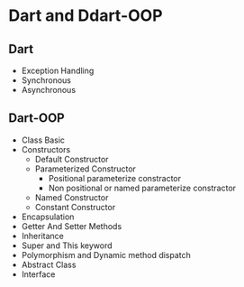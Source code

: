 # Dart and Ddart-OOP

## Dart
-   Exception Handling
-   Synchronous
-   Asynchronous


## Dart-OOP
-   Class Basic
-   Constructors
    -   Default Constructor
    -   Parameterized Constructor
        -   Positional parameterize constractor
        -   Non positional or named parameterize constractor
    -   Named Constructor
    -   Constant Constructor
-   Encapsulation
-   Getter And Setter Methods
-   Inheritance
-   Super and This keyword
-   Polymorphism and Dynamic method dispatch
-   Abstract Class
-   Interface
